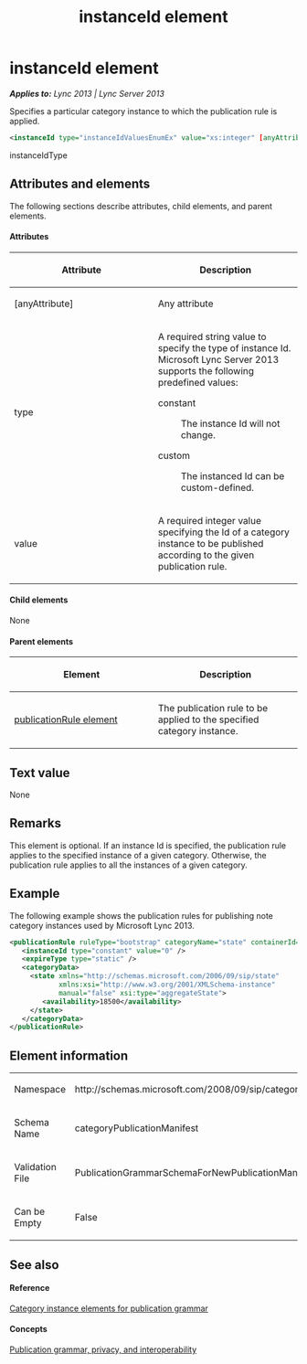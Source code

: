 ﻿---
title: instanceId element
TOCTitle: instanceId element
ms:assetid: 11df8750-f3f0-4319-a7d4-c106415197b6
ms:mtpsurl: https://msdn.microsoft.com/en-us/library/Dn439016(v=office.15)
ms:contentKeyID: 57094059
ms.date: 07/24/2014
mtps_version: v=office.15
dev_langs:
- xml
---

# instanceId element


_**Applies to:** Lync 2013 | Lync Server 2013_

Specifies a particular category instance to which the publication rule is applied.

``` xml
<instanceId type="instanceIdValuesEnumEx" value="xs:integer" [anyAttribute]="anyType" />
```

instanceIdType

## Attributes and elements

The following sections describe attributes, child elements, and parent elements.

#### Attributes

<table>
<colgroup>
<col style="width: 50%" />
<col style="width: 50%" />
</colgroup>
<thead>
<tr class="header">
<th><p>Attribute</p></th>
<th><p>Description</p></th>
</tr>
</thead>
<tbody>
<tr class="odd">
<td><p>[anyAttribute]</p></td>
<td><p>Any attribute</p></td>
</tr>
<tr class="even">
<td><p>type</p></td>
<td><p>A required string value to specify the type of instance Id. Microsoft Lync Server 2013 supports the following predefined values:</p>
<dl>
<dt>constant</dt>
<dd><p>The instance Id will not change.</p>
</dd>
<dt>custom</dt>
<dd><p>The instanced Id can be custom-defined.</p>
</dd>
</dl></td>
</tr>
<tr class="odd">
<td><p>value</p></td>
<td><p>A required integer value specifying the Id of a category instance to be published according to the given publication rule.</p></td>
</tr>
</tbody>
</table>


#### Child elements

None

#### Parent elements

<table>
<colgroup>
<col style="width: 50%" />
<col style="width: 50%" />
</colgroup>
<thead>
<tr class="header">
<th><p>Element</p></th>
<th><p>Description</p></th>
</tr>
</thead>
<tbody>
<tr class="odd">
<td><p><a href="publicationrule-element.md">publicationRule element</a></p></td>
<td><p>The publication rule to be applied to the specified category instance.</p></td>
</tr>
</tbody>
</table>


## Text value

None

## Remarks

This element is optional. If an instance Id is specified, the publication rule applies to the specified instance of a given category. Otherwise, the publication rule applies to all the instances of a given category.

## Example

The following example shows the publication rules for publishing note category instances used by Microsoft Lync 2013.

``` xml
<publicationRule ruleType="bootstrap" categoryName="state" containerId="32000"> 
   <instanceId type="constant" value="0" /> 
   <expireType type="static" /> 
   <categoryData> 
     <state xmlns="http://schemas.microsoft.com/2006/09/sip/state" 
            xmlns:xsi="http://www.w3.org/2001/XMLSchema-instance" 
            manual="false" xsi:type="aggregateState"> 
        <availability>18500</availability> 
     </state> 
   </categoryData> 
</publicationRule> 
```

## Element information

<table>
<colgroup>
<col style="width: 50%" />
<col style="width: 50%" />
</colgroup>
<tbody>
<tr class="odd">
<td><p>Namespace</p></td>
<td><p>http://schemas.microsoft.com/2008/09/sip/categoryPublicationManifest</p></td>
</tr>
<tr class="even">
<td><p>Schema Name</p></td>
<td><p>categoryPublicationManifest</p></td>
</tr>
<tr class="odd">
<td><p>Validation File</p></td>
<td><p>PublicationGrammarSchemaForNewPublicationManifest.xsd</p></td>
</tr>
<tr class="even">
<td><p>Can be Empty</p></td>
<td><p>False</p></td>
</tr>
</tbody>
</table>


## See also

#### Reference

[Category instance elements for publication grammar](category-instance-elements-for-publication-grammar.md)

#### Concepts

[Publication grammar, privacy, and interoperability](publication-grammar-privacy-and-interoperability.md)

